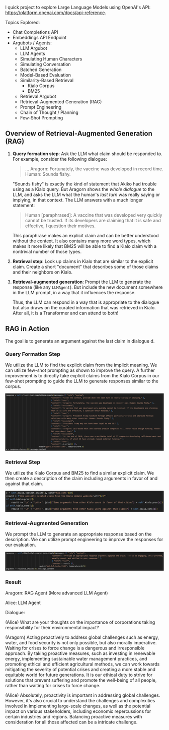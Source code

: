 I quick project to explore Large Language Models using OpenAI's API: https://platform.openai.com/docs/api-reference.

Topics Explored:
- Chat Completions API
- Embeddings API Endpoint
- Argubots / Agents:
  - LLM Argubot
  - LLM Agents
  - Simulating Human Characters
  - Simulating Conversation
  - Batched Generation
  - Model-Based Evaluation
  - Similarity-Based Retrieval
    - Kialo Corpus
    - BM25
  - Retrieval Argubot
  - Retrieval-Augmented Generation (RAG)
  - Prompt Engineering
  - Chain of Thought / Planning
  - Few-Shot Prompting

## Overview of Retrieval-Augmented Generation (RAG)

1. **Query formation step**: Ask the LLM what claim should be responded to.  For
   example, consider the following dialogue:
    > ...
    > Aragorn: Fortunately, the vaccine was developed in record time.
    > Human: Sounds fishy.

    "Sounds fishy" is exactly the kind of statement that Akiko had trouble using
    as a Kialo query.  But Aragorn shows the *whole dialogue* to the LLM, and
    asks the LLM what the human's *last turn* was really saying or implying, in
    that context. The LLM answers with a much longer statement:

    > Human [paraphrased]: A vaccine that was developed very quickly cannot be trusted.
    > If its developers are claiming that it is safe and effective, I question their motives.

    This paraphrase makes an explicit claim and can be better understood without the context.
    It also contains many more word types, which makes it more likely that BM25 will be able
    to find a Kialo claim with a nontrivial number of those types. 

2. **Retrieval step**: Look up claims in Kialo that are similar to the explicit
   claim.  Create a short "document" that describes some of those claims and
   their neighbors on Kialo.

3. **Retrieval-augmented generation**: Prompt the LLM to generate the response
   (like any `LLMAgent`).  But include the new document somewhere in the LLM
   prompt, in a way that it influences the response. 
   
   Thus, the LLM can respond in a way that is appropriate to the dialogue but
   also draws on the curated information that was retrieved in Kialo.  After
   all, it is a Transformer and can attend to both!

## RAG in Action

The goal is to generate an argument against the last claim in dialogue d.

### Query Formation Step

We utilize the LLM to find the explicit claim from the implicit meaning. We can utilize few-shot prompting as shown to improve the query. A further improvement is to directly take explicit claims from the Kialo Corpus in our few-shot prompting to guide the LLM to generate responses similar to the corpus.

<img src="https://github.com/KiwiThePoodle/Large-Language-Models/blob/main/Query%20Formation%20Step.png">

### Retrieval Step

We utilize the Kialo Corpus and BM25 to find a similar explicit claim. We then create a description of the claim including arguments in favor of and against that claim.

<img src="https://github.com/KiwiThePoodle/Large-Language-Models/blob/main/Retrieval%20Step.png">

### Retrieval-Augmented Generation

We prompt the LLM to generate an appropriate response based on the description. We can utilize prompt engineering to improve the responses for our evaluation.

<img src="https://github.com/KiwiThePoodle/Large-Language-Models/blob/main/Retrieval-Augmented%20Generation.png">

### Result

Aragorn: RAG Agent (More advanced LLM Agent)

Alice: LLM Agent

Dialogue:

(Alice) What are your thoughts on the importance of corporations taking responsibility for their environmental impact?

(Aragorn) Acting proactively to address global challenges such as energy, water, and food security is not only possible, but also morally imperative. Waiting for crises to force change is a dangerous and irresponsible approach. By taking proactive measures, such as investing in renewable energy, implementing sustainable water management practices, and promoting ethical and efficient agricultural methods, we can work towards mitigating the severity of potential crises and creating a more stable and equitable world for future generations. It is our ethical duty to strive for solutions that prevent suffering and promote the well-being of all people, rather than waiting for crises to force change.

(Alice) Absolutely, proactivity is important in addressing global challenges. However, it's also crucial to understand the challenges and complexities involved in implementing large-scale changes, as well as the potential impact on various stakeholders, including economic repercussions for certain industries and regions. Balancing proactive measures with consideration for all those affected can be a intricate challenge.
